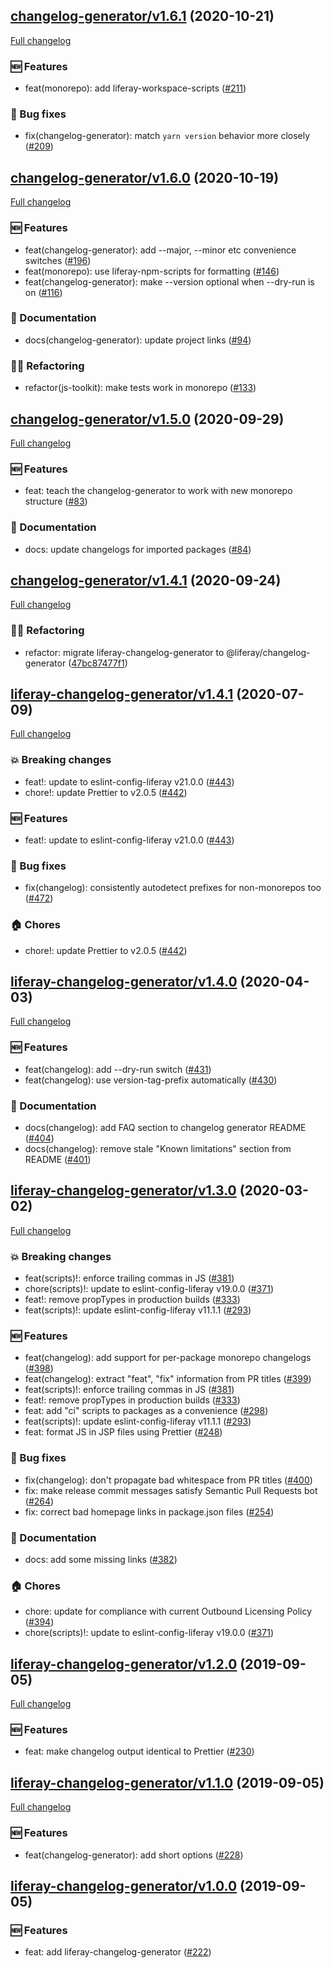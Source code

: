 ## [changelog-generator/v1.6.1](https://github.com/liferay/liferay-frontend-projects/tree/changelog-generator/v1.6.1) (2020-10-21)

[Full changelog](https://github.com/liferay/liferay-frontend-projects/compare/changelog-generator/v1.6.0...changelog-generator/v1.6.1)

### :new: Features

-   feat(monorepo): add liferay-workspace-scripts ([\#211](https://github.com/liferay/liferay-frontend-projects/pull/211))

### :wrench: Bug fixes

-   fix(changelog-generator): match `yarn version` behavior more closely ([\#209](https://github.com/liferay/liferay-frontend-projects/pull/209))

## [changelog-generator/v1.6.0](https://github.com/liferay/liferay-frontend-projects/tree/changelog-generator/v1.6.0) (2020-10-19)

[Full changelog](https://github.com/liferay/liferay-frontend-projects/compare/changelog-generator/v1.5.0...changelog-generator/v1.6.0)

### :new: Features

-   feat(changelog-generator): add --major, --minor etc convenience switches ([\#196](https://github.com/liferay/liferay-frontend-projects/pull/196))
-   feat(monorepo): use liferay-npm-scripts for formatting ([\#146](https://github.com/liferay/liferay-frontend-projects/pull/146))
-   feat(changelog-generator): make --version optional when --dry-run is on ([\#116](https://github.com/liferay/liferay-frontend-projects/pull/116))

### :book: Documentation

-   docs(changelog-generator): update project links ([\#94](https://github.com/liferay/liferay-frontend-projects/pull/94))

### :woman_juggling: Refactoring

-   refactor(js-toolkit): make tests work in monorepo ([\#133](https://github.com/liferay/liferay-frontend-projects/pull/133))

## [changelog-generator/v1.5.0](https://github.com/liferay/liferay-frontend-projects/tree/changelog-generator/v1.5.0) (2020-09-29)

[Full changelog](https://github.com/liferay/liferay-frontend-projects/compare/changelog-generator/v1.4.1...changelog-generator/v1.5.0)

### :new: Features

-   feat: teach the changelog-generator to work with new monorepo structure ([\#83](https://github.com/liferay/liferay-frontend-projects/pull/83))

### :book: Documentation

-   docs: update changelogs for imported packages ([\#84](https://github.com/liferay/liferay-frontend-projects/pull/84))

## [changelog-generator/v1.4.1](https://github.com/liferay/liferay-frontend-projects/tree/changelog-generator/v1.4.1) (2020-09-24)

[Full changelog](https://github.com/liferay/liferay-frontend-projects/compare/liferay-changelog-generator/v1.4.1...changelog-generator/v1.4.1)

### :woman_juggling: Refactoring

-   refactor: migrate liferay-changelog-generator to @liferay/changelog-generator ([47bc87477f1](https://github.com/liferay/liferay-frontend-projects/commit/47bc87477f19222e61321db0c204012c0dc7dc8c))

## [liferay-changelog-generator/v1.4.1](https://github.com/liferay/liferay-npm-tools/tree/liferay-changelog-generator/v1.4.1) (2020-07-09)

[Full changelog](https://github.com/liferay/liferay-npm-tools/compare/liferay-changelog-generator/v1.4.0...liferay-changelog-generator/v1.4.1)

### :boom: Breaking changes

-   feat!: update to eslint-config-liferay v21.0.0 ([\#443](https://github.com/liferay/liferay-npm-tools/pull/443))
-   chore!: update Prettier to v2.0.5 ([\#442](https://github.com/liferay/liferay-npm-tools/pull/442))

### :new: Features

-   feat!: update to eslint-config-liferay v21.0.0 ([\#443](https://github.com/liferay/liferay-npm-tools/pull/443))

### :wrench: Bug fixes

-   fix(changelog): consistently autodetect prefixes for non-monorepos too ([\#472](https://github.com/liferay/liferay-npm-tools/pull/472))

### :house: Chores

-   chore!: update Prettier to v2.0.5 ([\#442](https://github.com/liferay/liferay-npm-tools/pull/442))

## [liferay-changelog-generator/v1.4.0](https://github.com/liferay/liferay-npm-tools/tree/liferay-changelog-generator/v1.4.0) (2020-04-03)

[Full changelog](https://github.com/liferay/liferay-npm-tools/compare/liferay-changelog-generator/v1.3.0...liferay-changelog-generator/v1.4.0)

### :new: Features

-   feat(changelog): add --dry-run switch ([\#431](https://github.com/liferay/liferay-npm-tools/pull/431))
-   feat(changelog): use version-tag-prefix automatically ([\#430](https://github.com/liferay/liferay-npm-tools/pull/430))

### :book: Documentation

-   docs(changelog): add FAQ section to changelog generator README ([\#404](https://github.com/liferay/liferay-npm-tools/pull/404))
-   docs(changelog): remove stale "Known limitations" section from README ([\#401](https://github.com/liferay/liferay-npm-tools/pull/401))

## [liferay-changelog-generator/v1.3.0](https://github.com/liferay/liferay-npm-tools/tree/liferay-changelog-generator/v1.3.0) (2020-03-02)

[Full changelog](https://github.com/liferay/liferay-npm-tools/compare/liferay-changelog-generator/v1.2.0...liferay-changelog-generator/v1.3.0)

### :boom: Breaking changes

-   feat(scripts)!: enforce trailing commas in JS ([\#381](https://github.com/liferay/liferay-npm-tools/pull/381))
-   chore(scripts)!: update to eslint-config-liferay v19.0.0 ([\#371](https://github.com/liferay/liferay-npm-tools/pull/371))
-   feat!: remove propTypes in production builds ([\#333](https://github.com/liferay/liferay-npm-tools/pull/333))
-   feat(scripts)!: update eslint-config-liferay v11.1.1 ([\#293](https://github.com/liferay/liferay-npm-tools/pull/293))

### :new: Features

-   feat(changelog): add support for per-package monorepo changelogs ([\#398](https://github.com/liferay/liferay-npm-tools/pull/398))
-   feat(changelog): extract "feat", "fix" information from PR titles ([\#399](https://github.com/liferay/liferay-npm-tools/pull/399))
-   feat(scripts)!: enforce trailing commas in JS ([\#381](https://github.com/liferay/liferay-npm-tools/pull/381))
-   feat!: remove propTypes in production builds ([\#333](https://github.com/liferay/liferay-npm-tools/pull/333))
-   feat: add "ci" scripts to packages as a convenience ([\#298](https://github.com/liferay/liferay-npm-tools/pull/298))
-   feat(scripts)!: update eslint-config-liferay v11.1.1 ([\#293](https://github.com/liferay/liferay-npm-tools/pull/293))
-   feat: format JS in JSP files using Prettier ([\#248](https://github.com/liferay/liferay-npm-tools/pull/248))

### :wrench: Bug fixes

-   fix(changelog): don't propagate bad whitespace from PR titles ([\#400](https://github.com/liferay/liferay-npm-tools/pull/400))
-   fix: make release commit messages satisfy Semantic Pull Requests bot ([\#264](https://github.com/liferay/liferay-npm-tools/pull/264))
-   fix: correct bad homepage links in package.json files ([\#254](https://github.com/liferay/liferay-npm-tools/pull/254))

### :book: Documentation

-   docs: add some missing links ([\#382](https://github.com/liferay/liferay-npm-tools/pull/382))

### :house: Chores

-   chore: update for compliance with current Outbound Licensing Policy ([\#394](https://github.com/liferay/liferay-npm-tools/pull/394))
-   chore(scripts)!: update to eslint-config-liferay v19.0.0 ([\#371](https://github.com/liferay/liferay-npm-tools/pull/371))

## [liferay-changelog-generator/v1.2.0](https://github.com/liferay/liferay-npm-tools/tree/liferay-changelog-generator/v1.2.0) (2019-09-05)

[Full changelog](https://github.com/liferay/liferay-npm-tools/compare/liferay-changelog-generator/v1.1.0...liferay-changelog-generator/v1.2.0)

### :new: Features

-   feat: make changelog output identical to Prettier ([\#230](https://github.com/liferay/liferay-npm-tools/pull/230))

## [liferay-changelog-generator/v1.1.0](https://github.com/liferay/liferay-npm-tools/tree/liferay-changelog-generator/v1.1.0) (2019-09-05)

[Full changelog](https://github.com/liferay/liferay-npm-tools/compare/liferay-changelog-generator/v1.0.0...liferay-changelog-generator/v1.1.0)

### :new: Features

-   feat(changelog-generator): add short options ([\#228](https://github.com/liferay/liferay-npm-tools/pull/228))

## [liferay-changelog-generator/v1.0.0](https://github.com/liferay/liferay-npm-tools/tree/liferay-changelog-generator/v1.0.0) (2019-09-05)

### :new: Features

-   feat: add liferay-changelog-generator ([\#222](https://github.com/liferay/liferay-npm-tools/pull/222))
